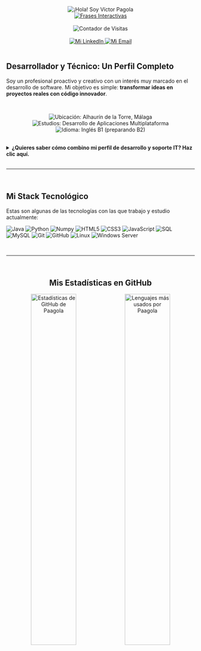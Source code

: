 <div align="center">
    <div align="center" class="titulo">
  <img src="https://capsule-render.vercel.app/api?type=waving&color=gradient&height=150&text=¡Hola!%20Soy%20Víctor%20Pagola&fontSize=50&fontAlignY=38&fontColor=FFFFFF" alt="¡Hola! Soy Víctor Pagola"/>
</div>
  <a href="https://github.com/Paagola">
    <img src="https://readme-typing-svg.herokuapp.com?font=Roboto+Mono&size=25&duration=4000&color=00E7FF&center=true&vCenter=true&width=600&lines=JAVA+%2F+PYTHON+DEVELOPER;IT+TECHNICIAN;Apasionado+por+la+Automatizaci%C3%B3n+y+la+IA;Aprendiendo+y+Creando+Siempre" alt="Frases Interactivas" />

    
  </a>
  <br><br>
  <img src="https://komarev.com/ghpvc/?username=paagola&style=flat-square&color=blueviolet" alt="Contador de Visitas"/>
</div>

<br>

<div align="center">
  <a href="https://www.linkedin.com/in/pagola/" target="_blank">
    <img src="https://img.shields.io/badge/LinkedIn-0077B5?style=for-the-badge&logo=linkedin&logoColor=white" alt="Mi LinkedIn" />
  </a>
  <a href="mailto:victorpagola.w@gmail.com" target="_blank">
    <img src="https://img.shields.io/badge/Gmail-D14836?style=for-the-badge&logo=gmail&logoColor=white" alt="Mi Email" />
  </a>
</div>

<br>

<h2>Desarrollador y Técnico: Un Perfil Completo</h2>
  
  <p>
    Soy un profesional proactivo y creativo con un interés muy marcado en el desarrollo de software. Mi objetivo es simple: <b>transformar ideas en proyectos reales con código innovador</b>.
  </p>
  
  <br>
  
  <div align="center">
    <p>
      <img src="https://img.shields.io/badge/-Málaga-darkblue?style=flat-square&logo=google-maps" alt="Ubicación: Alhaurín de la Torre, Málaga"/>
      <img src="https://img.shields.io/badge/-D.A.M%20(1%C2%BA%20a%C3%B1o)-blue?style=flat-square&logo=gitbook" alt="Estudios: Desarrollo de Aplicaciones Multiplataforma"/>
      <img src="https://img.shields.io/badge/-Ingl%C3%A9s%20B1%20(Sac%C3%A1ndome%20B2)-red?style=flat-square&logo=google-translate" alt="Idioma: Inglés B1 (preparando B2)"/>
    </p>
  </div>
  
  <br>

  <details>
    <summary><b>¿Quieres saber cómo combino mi perfil de desarrollo y soporte IT? Haz clic aquí.</b></summary>
    <br>
    <p>
      Mi experiencia combina de forma sólida el desarrollo 
      ( <img src="https://img.shields.io/badge/Java-ED8B00?style=flat&logo=openjdk&logoColor=white" alt="Java"/> / <img src="https://img.shields.io/badge/Python-3776AB?style=flat&logo=python&logoColor=white" alt="Python"/> )
      con el <b>soporte y la administración de sistemas TI</b>. Esta dualidad me ofrece una perspectiva completa para entender y automatizar los procesos de principio a fin.
    </p>
    <p>
      Tengo una gran facilidad para aprender rápido y soy un entusiasta de la colaboración, siempre buscando la mejor manera de aplicar la <b>Inteligencia Artificial</b> para mejorar la eficiencia y la productividad empresarial.
    </p>
  </details>
 <br>
<hr>
<br>
<div align="left">
  <h2>Mi Stack Tecnológico</h2>
  <p>Estas son algunas de las tecnologías con las que trabajo y estudio actualmente:</p>
  <p>
    <img src="https://img.shields.io/badge/Java-ED8B00?style=flat&logo=openjdk&logoColor=white" alt="Java"/>
    <img src="https://img.shields.io/badge/Python-3776AB?style=flat&logo=python&logoColor=white" alt="Python"/>
    <img src="https://img.shields.io/badge/Numpy-013243?style=flat&logo=numpy&logoColor=white" alt="Numpy"/>
    <img src="https://img.shields.io/badge/HTML5-E34F26?style=flat&logo=html5&logoColor=white" alt="HTML5"/>
    <img src="https://img.shields.io/badge/CSS3-1572B6?style=flat&logo=css3&logoColor=white" alt="CSS3"/>
    <img src="https://img.shields.io/badge/JavaScript-F7DF1E?style=flat&logo=javascript&logoColor=black" alt="JavaScript"/>
    <img src="https://img.shields.io/badge/SQL-025E8C?style=flat&logo=microsoftsqlserver&logoColor=white" alt="SQL"/>
    <img src="https://img.shields.io/badge/MySQL-4479A1?style=flat&logo=mysql&logoColor=white" alt="MySQL"/>
    <img src="https://img.shields.io/badge/Git-F05032?style=flat&logo=git&logoColor=white" alt="Git"/>
    <img src="https://img.shields.io/badge/GitHub-181717?style=flat&logo=github&logoColor=white" alt="GitHub"/>
    <img src="https://img.shields.io/badge/Linux-FCC624?style=flat&logo=linux&logoColor=black" alt="Linux"/>
    <img src="https://img.shields.io/badge/Windows%20Server-0078D6?style=flat&logo=windows&logoColor=white" alt="Windows Server"/>
  </p>
</div>
<br>
<hr>
<br>
<div align="center">
  <h2>Mis Estadísticas en GitHub</h2>
  <p>
    <img width="49%" src="https://github-readme-stats.vercel.app/api?username=Paagola&show_icons=true&theme=transparent&hide_border=true&title_color=FFFFFF&text_color=9f9f9f&icon_color=0077B5" alt="Estadísticas de GitHub de Paagola" />
    <img width="49%" src="https://github-readme-stats.vercel.app/api/top-langs/?username=Paagola&layout=compact&theme=transparent&hide_border=true&title_color=FFFFFF&text_color=9f9f9f&icon_color=0077B5" alt="Lenguajes más usados por Paagola" />
  </p>
</div>
